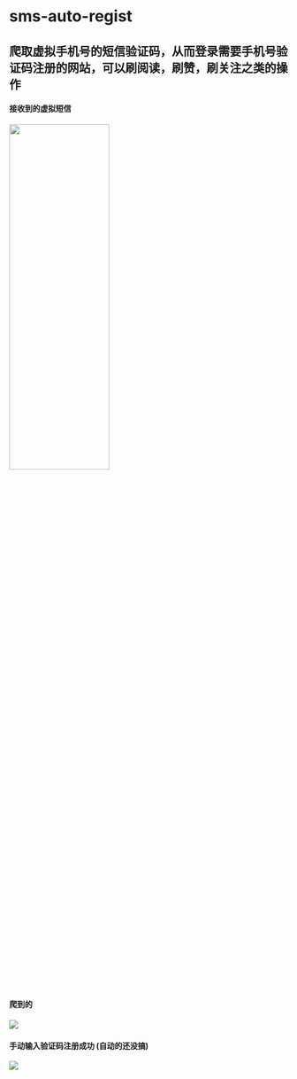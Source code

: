 # sms-auto-regist
## 爬取虚拟手机号的短信验证码，从而登录需要手机号验证码注册的网站，可以刷阅读，刷赞，刷关注之类的操作

<h>

#### 接收到的虚拟短信  

<image src="https://user-images.githubusercontent.com/20228139/200343258-7c6696c1-79c6-4b31-99dd-5f85b8e8bb91.png" width=60% height=40%>

#### 爬到的 
  
<image src="https://user-images.githubusercontent.com/20228139/200343508-05558328-6469-4d47-9894-7a50bdff2afb.png">

#### 手动输入验证码注册成功 (自动的还没搞)

<image src="https://user-images.githubusercontent.com/20228139/200343210-e8481c0e-551e-4e89-a73d-5edd9f34ab8b.png">
